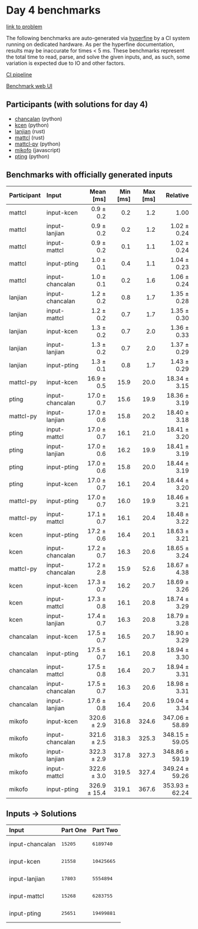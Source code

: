 # Day 4 benchmarks

[link to problem](https://adventofcode.com/2023/day/4)

The following benchmarks are auto-generated via
[hyperfine](https://github.com/sharkdp/hyperfine) by a CI system running on
dedicated hardware. As per the hyperfine documentation, results may be
inaccurate for times < 5 ms. These benchmarks represent the total time to read,
parse, and solve the given inputs, and, as such, some variation is expected due
to IO and other factors.

[CI pipeline](http://ci.papercode.net:8080/teams/main/pipelines/aoc2023)

[Benchmark web UI](https://aoc.ancalagon.black)


## Participants (with solutions for day 4)

- [chancalan](https://github.com/chancalan/aoc2023) (python)
- [kcen](https://github.com/kcen/aoc2023) (python)
- [lanjian](https://github.com/lanjian/aoc-2023) (rust)
- [mattcl](https://github.com/mattcl/aoc2023) (rust)
- [mattcl-py](https://github.com/mattcl/aoc2023-py) (python)
- [mikofo](https://github.com/mikofo/advent-of-code-2023) (javascript)
- [pting](https://github.com/pting/aoc2023) (python)


## Benchmarks with officially generated inputs

| Participant | Input | Mean [ms] | Min [ms] | Max [ms] | Relative |
|:---|:---|---:|---:|---:|---:|
| mattcl | input-kcen | 0.9 ± 0.2 | 0.2 | 1.2 | 1.00 |
| mattcl | input-lanjian | 0.9 ± 0.2 | 0.2 | 1.2 | 1.02 ± 0.24 |
| mattcl | input-mattcl | 0.9 ± 0.2 | 0.1 | 1.1 | 1.02 ± 0.24 |
| mattcl | input-pting | 1.0 ± 0.1 | 0.4 | 1.1 | 1.04 ± 0.23 |
| mattcl | input-chancalan | 1.0 ± 0.1 | 0.2 | 1.6 | 1.06 ± 0.24 |
| lanjian | input-chancalan | 1.2 ± 0.2 | 0.8 | 1.7 | 1.35 ± 0.28 |
| lanjian | input-mattcl | 1.2 ± 0.2 | 0.7 | 1.7 | 1.35 ± 0.30 |
| lanjian | input-kcen | 1.3 ± 0.2 | 0.7 | 2.0 | 1.36 ± 0.33 |
| lanjian | input-lanjian | 1.3 ± 0.2 | 0.7 | 2.0 | 1.37 ± 0.29 |
| lanjian | input-pting | 1.3 ± 0.1 | 0.8 | 1.7 | 1.43 ± 0.29 |
| mattcl-py | input-kcen | 16.9 ± 0.5 | 15.9 | 20.0 | 18.34 ± 3.15 |
| pting | input-chancalan | 17.0 ± 0.7 | 15.6 | 19.9 | 18.36 ± 3.19 |
| mattcl-py | input-lanjian | 17.0 ± 0.6 | 15.8 | 20.2 | 18.40 ± 3.18 |
| pting | input-mattcl | 17.0 ± 0.7 | 16.1 | 21.0 | 18.41 ± 3.20 |
| pting | input-lanjian | 17.0 ± 0.6 | 16.2 | 19.9 | 18.41 ± 3.19 |
| pting | input-pting | 17.0 ± 0.6 | 15.8 | 20.0 | 18.44 ± 3.19 |
| pting | input-kcen | 17.0 ± 0.7 | 16.1 | 20.4 | 18.44 ± 3.20 |
| mattcl-py | input-pting | 17.0 ± 0.7 | 16.0 | 19.9 | 18.46 ± 3.21 |
| mattcl-py | input-mattcl | 17.1 ± 0.7 | 16.1 | 20.4 | 18.48 ± 3.22 |
| kcen | input-pting | 17.2 ± 0.6 | 16.4 | 20.1 | 18.63 ± 3.21 |
| kcen | input-chancalan | 17.2 ± 0.7 | 16.3 | 20.6 | 18.65 ± 3.24 |
| mattcl-py | input-chancalan | 17.2 ± 2.8 | 15.9 | 52.6 | 18.67 ± 4.38 |
| kcen | input-kcen | 17.3 ± 0.7 | 16.2 | 20.7 | 18.69 ± 3.26 |
| kcen | input-mattcl | 17.3 ± 0.8 | 16.1 | 20.8 | 18.74 ± 3.29 |
| kcen | input-lanjian | 17.4 ± 0.7 | 16.3 | 20.8 | 18.79 ± 3.28 |
| chancalan | input-kcen | 17.5 ± 0.7 | 16.5 | 20.7 | 18.90 ± 3.29 |
| chancalan | input-pting | 17.5 ± 0.7 | 16.1 | 20.8 | 18.94 ± 3.30 |
| chancalan | input-mattcl | 17.5 ± 0.8 | 16.4 | 20.7 | 18.94 ± 3.31 |
| chancalan | input-chancalan | 17.5 ± 0.7 | 16.3 | 20.6 | 18.98 ± 3.31 |
| chancalan | input-lanjian | 17.6 ± 0.8 | 16.4 | 20.6 | 19.04 ± 3.34 |
| mikofo | input-kcen | 320.6 ± 2.9 | 316.8 | 324.6 | 347.06 ± 58.89 |
| mikofo | input-chancalan | 321.6 ± 2.5 | 318.3 | 325.3 | 348.15 ± 59.05 |
| mikofo | input-lanjian | 322.3 ± 2.9 | 317.8 | 327.3 | 348.86 ± 59.19 |
| mikofo | input-mattcl | 322.6 ± 3.0 | 319.5 | 327.4 | 349.24 ± 59.26 |
| mikofo | input-pting | 326.9 ± 15.4 | 319.1 | 367.6 | 353.93 ± 62.24 |


## Inputs -> Solutions

| Input | Part One | Part Two |
|:---|:---|:---|
|input-chancalan|<pre>15205</pre>|<pre>6189740</pre>|
|input-kcen|<pre>21558</pre>|<pre>10425665</pre>|
|input-lanjian|<pre>17803</pre>|<pre>5554894</pre>|
|input-mattcl|<pre>15268</pre>|<pre>6283755</pre>|
|input-pting|<pre>25651</pre>|<pre>19499881</pre>|